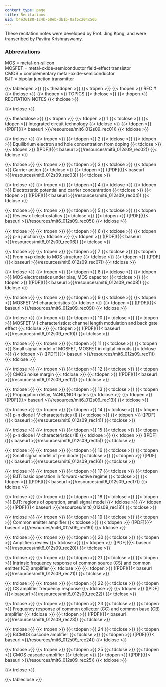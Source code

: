 ```yaml
---
content_type: page
title: Recitations
uid: b4e36188-1c4b-60eb-db1b-0af5c204c505
---
```


These recitation notes were developed by Prof. Jing Kong, and were transcribed by Pavitra Krishnaswamy.

### Abbreviations

MOS = metal-on-silicon  
MOSFET = metal-oxide-semiconductor field-effect transistor  
CMOS = complementary metal-oxide-semiconductor  
BJT = bipolar junction transmitter

{{< tableopen >}}
{{< theadopen >}}
{{< tropen >}}
{{< thopen >}}
REC #
{{< thclose >}}
{{< thopen >}}
TOPICS
{{< thclose >}}
{{< thopen >}}
RECITATION NOTES
{{< thclose >}}

{{< trclose >}}

{{< theadclose >}}
{{< tropen >}}
{{< tdopen >}}
1
{{< tdclose >}}
{{< tdopen >}}
Integrated circuit technology
{{< tdclose >}}
{{< tdopen >}}
([PDF]({{< baseurl >}}/resources/mit6_012s09_rec01))
{{< tdclose >}}

{{< trclose >}}
{{< tropen >}}
{{< tdopen >}}
2
{{< tdclose >}}
{{< tdopen >}}
Equilibrium electron and hole concentration from doping
{{< tdclose >}}
{{< tdopen >}}
([PDF]({{< baseurl >}}/resources/mit6_012s09_rec02))
{{< tdclose >}}

{{< trclose >}}
{{< tropen >}}
{{< tdopen >}}
3
{{< tdclose >}}
{{< tdopen >}}
Carrier action
{{< tdclose >}}
{{< tdopen >}}
([PDF]({{< baseurl >}}/resources/mit6_012s09_rec03))
{{< tdclose >}}

{{< trclose >}}
{{< tropen >}}
{{< tdopen >}}
4
{{< tdclose >}}
{{< tdopen >}}
Electrostatic potential and carrier concentration
{{< tdclose >}}
{{< tdopen >}}
([PDF]({{< baseurl >}}/resources/mit6_012s09_rec04))
{{< tdclose >}}

{{< trclose >}}
{{< tropen >}}
{{< tdopen >}}
5
{{< tdclose >}}
{{< tdopen >}}
Review of electrostatics
{{< tdclose >}}
{{< tdopen >}}
([PDF]({{< baseurl >}}/resources/mit6_012s09_rec05))
{{< tdclose >}}

{{< trclose >}}
{{< tropen >}}
{{< tdopen >}}
6
{{< tdclose >}}
{{< tdopen >}}
p-n junction
{{< tdclose >}}
{{< tdopen >}}
([PDF]({{< baseurl >}}/resources/mit6_012s09_rec06))
{{< tdclose >}}

{{< trclose >}}
{{< tropen >}}
{{< tdopen >}}
7
{{< tdclose >}}
{{< tdopen >}}
From n+p diode to MOS structure
{{< tdclose >}}
{{< tdopen >}}
([PDF]({{< baseurl >}}/resources/mit6_012s09_rec07))
{{< tdclose >}}

{{< trclose >}}
{{< tropen >}}
{{< tdopen >}}
8
{{< tdclose >}}
{{< tdopen >}}
MOS electrostatics under bias, MOS capacitor
{{< tdclose >}}
{{< tdopen >}}
([PDF]({{< baseurl >}}/resources/mit6_012s09_rec08))
{{< tdclose >}}

{{< trclose >}}
{{< tropen >}}
{{< tdopen >}}
9
{{< tdclose >}}
{{< tdopen >}}
MOSFET V-I characteristics
{{< tdclose >}}
{{< tdopen >}}
([PDF]({{< baseurl >}}/resources/mit6_012s09_rec09))
{{< tdclose >}}

{{< trclose >}}
{{< tropen >}}
{{< tdopen >}}
10
{{< tdclose >}}
{{< tdopen >}}
MOSFET V-I characteristics: channel length modulation and back gate effect
{{< tdclose >}}
{{< tdopen >}}
([PDF]({{< baseurl >}}/resources/mit6_012s09_rec10))
{{< tdclose >}}

{{< trclose >}}
{{< tropen >}}
{{< tdopen >}}
11
{{< tdclose >}}
{{< tdopen >}}
Small signal model of MOSFET, MOSFET in digital circuits
{{< tdclose >}}
{{< tdopen >}}
([PDF]({{< baseurl >}}/resources/mit6_012s09_rec11))
{{< tdclose >}}

{{< trclose >}}
{{< tropen >}}
{{< tdopen >}}
12
{{< tdclose >}}
{{< tdopen >}}
CMOS noise margin
{{< tdclose >}}
{{< tdopen >}}
([PDF]({{< baseurl >}}/resources/mit6_012s09_rec12))
{{< tdclose >}}

{{< trclose >}}
{{< tropen >}}
{{< tdopen >}}
13
{{< tdclose >}}
{{< tdopen >}}
Propagation delay, NAND/NOR gates
{{< tdclose >}}
{{< tdopen >}}
([PDF]({{< baseurl >}}/resources/mit6_012s09_rec13))
{{< tdclose >}}

{{< trclose >}}
{{< tropen >}}
{{< tdopen >}}
14
{{< tdclose >}}
{{< tdopen >}}
p-n diode I-V characteristics (I)
{{< tdclose >}}
{{< tdopen >}}
([PDF]({{< baseurl >}}/resources/mit6_012s09_rec14))
{{< tdclose >}}

{{< trclose >}}
{{< tropen >}}
{{< tdopen >}}
15
{{< tdclose >}}
{{< tdopen >}}
p-n diode I-V characteristics (II)
{{< tdclose >}}
{{< tdopen >}}
([PDF]({{< baseurl >}}/resources/mit6_012s09_rec15))
{{< tdclose >}}

{{< trclose >}}
{{< tropen >}}
{{< tdopen >}}
16
{{< tdclose >}}
{{< tdopen >}}
Small signal model of p-n diode
{{< tdclose >}}
{{< tdopen >}}
([PDF]({{< baseurl >}}/resources/mit6_012s09_rec16))
{{< tdclose >}}

{{< trclose >}}
{{< tropen >}}
{{< tdopen >}}
17
{{< tdclose >}}
{{< tdopen >}}
BJT: basic operation in forward-active regime
{{< tdclose >}}
{{< tdopen >}}
([PDF]({{< baseurl >}}/resources/mit6_012s09_rec17))
{{< tdclose >}}

{{< trclose >}}
{{< tropen >}}
{{< tdopen >}}
18
{{< tdclose >}}
{{< tdopen >}}
BJT: regions of operation, small signal model
{{< tdclose >}}
{{< tdopen >}}
([PDF]({{< baseurl >}}/resources/mit6_012s09_rec18))
{{< tdclose >}}

{{< trclose >}}
{{< tropen >}}
{{< tdopen >}}
19
{{< tdclose >}}
{{< tdopen >}}
Common emitter amplifier
{{< tdclose >}}
{{< tdopen >}}
([PDF]({{< baseurl >}}/resources/mit6_012s09_rec19))
{{< tdclose >}}

{{< trclose >}}
{{< tropen >}}
{{< tdopen >}}
20
{{< tdclose >}}
{{< tdopen >}}
Amplifiers review
{{< tdclose >}}
{{< tdopen >}}
([PDF]({{< baseurl >}}/resources/mit6_012s09_rec20))
{{< tdclose >}}

{{< trclose >}}
{{< tropen >}}
{{< tdopen >}}
21
{{< tdclose >}}
{{< tdopen >}}
Intrinsic frequency response of common source (CS) and common emitter (CE) amplifier
{{< tdclose >}}
{{< tdopen >}}
([PDF]({{< baseurl >}}/resources/mit6_012s09_rec21))
{{< tdclose >}}

{{< trclose >}}
{{< tropen >}}
{{< tdopen >}}
22
{{< tdclose >}}
{{< tdopen >}}
CS amplifier frequency response
{{< tdclose >}}
{{< tdopen >}}
([PDF]({{< baseurl >}}/resources/mit6_012s09_rec22))
{{< tdclose >}}

{{< trclose >}}
{{< tropen >}}
{{< tdopen >}}
23
{{< tdclose >}}
{{< tdopen >}}
Frequency response of common collector (CC) and common base (CB) amplifier
{{< tdclose >}}
{{< tdopen >}}
([PDF]({{< baseurl >}}/resources/mit6_012s09_rec23))
{{< tdclose >}}

{{< trclose >}}
{{< tropen >}}
{{< tdopen >}}
24
{{< tdclose >}}
{{< tdopen >}}
BiCMOS cascode amplifier
{{< tdclose >}}
{{< tdopen >}}
([PDF]({{< baseurl >}}/resources/mit6_012s09_rec24))
{{< tdclose >}}

{{< trclose >}}
{{< tropen >}}
{{< tdopen >}}
25
{{< tdclose >}}
{{< tdopen >}}
CMOS cascade amplifier
{{< tdclose >}}
{{< tdopen >}}
([PDF]({{< baseurl >}}/resources/mit6_012s09_rec25))
{{< tdclose >}}

{{< trclose >}}

{{< tableclose >}}
